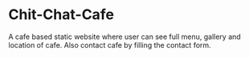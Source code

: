 # Chit-Chat-Cafe
A cafe based static website where user can see full menu, gallery and location of cafe. Also contact cafe by filling the contact form.
